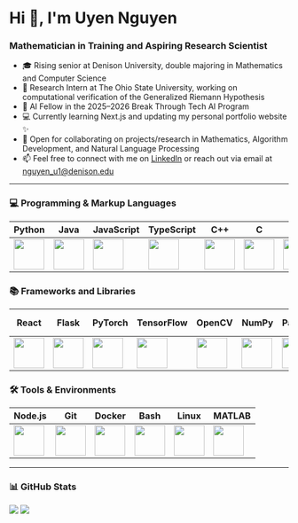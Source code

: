 <h1>Hi 👋, I'm Uyen Nguyen</h1>

<h3>Mathematician in Training and Aspiring Research Scientist</h3>

<ul>
  <li>🎓 Rising senior at Denison University, double majoring in Mathematics and Computer Science</li>
  <li>🔭 Research Intern at The Ohio State University, working on computational verification of the Generalized Riemann Hypothesis</li>
  <li>🚀 AI Fellow in the 2025–2026 Break Through Tech AI Program</li>
  <li>💻 Currently learning Next.js and updating my personal portfolio website ✨</li>
  <li>👯 Open for collaborating on projects/research in Mathematics, Algorithm Development, and Natural Language Processing</li>
  <li>📫 Feel free to connect with me on 
    <a href="https://www.linkedin.com/in/thaouyen-190304" target="_blank">LinkedIn</a> 
    or reach out via email at <a href="mailto:nguyen_u1@denison.edu">nguyen_u1@denison.edu</a>
  </li>
</ul>

---

<h3>💻 Programming & Markup Languages</h3>

| Python | Java | JavaScript | TypeScript | C++ | C | SQL | HTML5 | CSS3 |
| --- | --- | --- | --- | --- | --- | --- | --- | --- |
| <img src="https://cdn.jsdelivr.net/gh/devicons/devicon/icons/python/python-original.svg" width="55"/> | <img src="https://cdn.jsdelivr.net/gh/devicons/devicon/icons/java/java-original.svg" width="55"/> | <img src="https://cdn.jsdelivr.net/gh/devicons/devicon/icons/javascript/javascript-original.svg" width="55"/> | <img src="https://cdn.jsdelivr.net/gh/devicons/devicon/icons/typescript/typescript-original.svg" width="55"/> | <img src="https://cdn.jsdelivr.net/gh/devicons/devicon/icons/cplusplus/cplusplus-original.svg" width="55"/> | <img src="https://cdn.jsdelivr.net/gh/devicons/devicon/icons/c/c-original.svg" width="55"/> | <img src="https://cdn.jsdelivr.net/gh/devicons/devicon/icons/mysql/mysql-original-wordmark.svg" width="55"/> | <img src="https://cdn.jsdelivr.net/gh/devicons/devicon/icons/html5/html5-original-wordmark.svg" width="55"/> | <img src="https://cdn.jsdelivr.net/gh/devicons/devicon/icons/css3/css3-original-wordmark.svg" width="55"/> |

<h3>📚 Frameworks and Libraries</h3>

| React | Flask | PyTorch | TensorFlow | OpenCV | NumPy | Pandas | scikit-learn | Matplotlib | Seaborn |
| --- | --- | --- | --- | --- | --- | --- | --- | --- | --- |
| <img src="https://cdn.jsdelivr.net/gh/devicons/devicon/icons/react/react-original.svg" width="55"/> | <img src="https://cdn.jsdelivr.net/gh/devicons/devicon/icons/flask/flask-original.svg" width="55"/> | <img src="https://cdn.jsdelivr.net/gh/devicons/devicon/icons/pytorch/pytorch-original.svg" width="55"/> | <img src="https://cdn.jsdelivr.net/gh/devicons/devicon/icons/tensorflow/tensorflow-original.svg" width="55"/> | <img src="https://www.vectorlogo.zone/logos/opencv/opencv-icon.svg" width="55"/> | <img src="https://cdn.jsdelivr.net/gh/devicons/devicon/icons/numpy/numpy-original-wordmark.svg" width="55"/> | <img src="https://cdn.jsdelivr.net/gh/devicons/devicon/icons/pandas/pandas-original.svg" width="55"/> | <img src="https://upload.wikimedia.org/wikipedia/commons/0/05/Scikit_learn_logo_small.svg" width="55"/> | <img src="https://cdn.jsdelivr.net/gh/devicons/devicon/icons/matplotlib/matplotlib-original.svg" width="55"/> | <img src="https://seaborn.pydata.org/_images/logo-mark-lightbg.svg" width="55"/> |

<h3>🛠️ Tools & Environments</h3>

| Node.js | Git | Docker | Bash | Linux | MATLAB |
| --- | --- | --- | --- | --- | --- |
| <img src="https://cdn.jsdelivr.net/gh/devicons/devicon/icons/nodejs/nodejs-original-wordmark.svg" width="55"/> | <img src="https://cdn.jsdelivr.net/gh/devicons/devicon/icons/git/git-original.svg" width="55"/> | <img src="https://cdn.jsdelivr.net/gh/devicons/devicon/icons/docker/docker-original.svg" width="55"/> | <img src="https://cdn.jsdelivr.net/gh/devicons/devicon/icons/bash/bash-original.svg" width="55"/> | <img src="https://cdn.jsdelivr.net/gh/devicons/devicon/icons/linux/linux-original.svg" width="55"/> | <img src="https://upload.wikimedia.org/wikipedia/commons/2/21/Matlab_Logo.png" width="55"/> |

---

<h3>📊 GitHub Stats</h3>

![](https://nirzak-streak-stats.vercel.app/?user=uyen-nguyen-190304&theme=dark&hide_border=false)
![](https://github-readme-stats.vercel.app/api/top-langs/?username=uyen-nguyen-190304&theme=dark&hide_border=false&include_all_commits=false&count_private=true&layout=compact)

